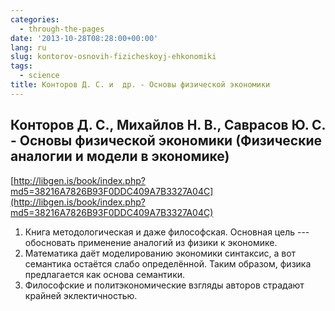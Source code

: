 ```yaml
---
categories:
  - through-the-pages
date: '2013-10-28T08:28:00+00:00'
lang: ru
slug: kontorov-osnovih-fizicheskoyj-ehkonomiki
tags:
  - science
title: Конторов Д. С. и  др. - Основы физической экономики
---
```





## Конторов Д. С., Михайлов Н. В., Саврасов Ю. С. - Основы физической экономики (Физические аналогии и модели в экономике)

[http://libgen.is/book/index.php?md5=38216A7826B93F0DDC409A7B3327A04C](http://libgen.is/book/index.php?md5=38216A7826B93F0DDC409A7B3327A04C)

1.  Книга методологическая и даже философская. Основная цель --- обосновать применение аналогий из физики к экономике.
2.  Математика даёт моделированию экономики синтаксис, а вот семантика остаётся слабо определённой. Таким образом, физика предлагается как основа семантики.
3.  Философские и политэкономические взгляды авторов страдают крайней эклектичностью.
